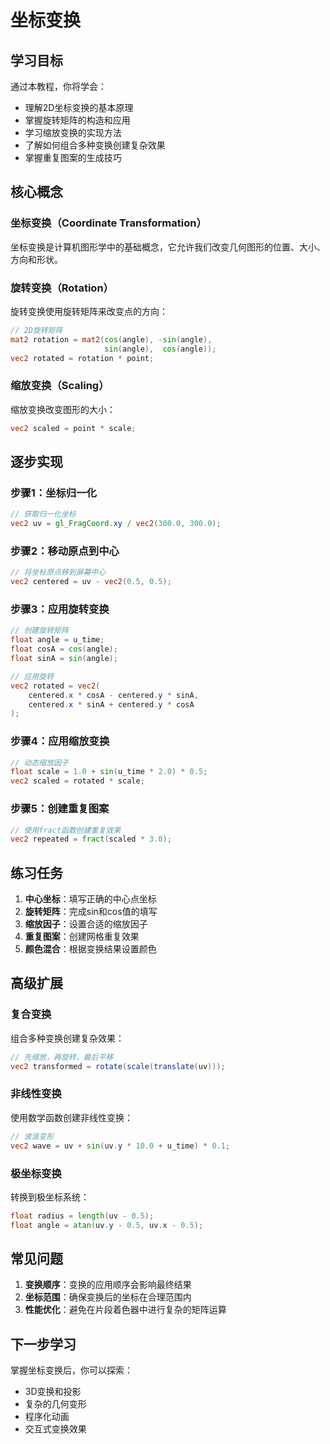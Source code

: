 # 坐标变换

## 学习目标

通过本教程，你将学会：
- 理解2D坐标变换的基本原理
- 掌握旋转矩阵的构造和应用
- 学习缩放变换的实现方法
- 了解如何组合多种变换创建复杂效果
- 掌握重复图案的生成技巧

## 核心概念

### 坐标变换（Coordinate Transformation）
坐标变换是计算机图形学中的基础概念，它允许我们改变几何图形的位置、大小、方向和形状。

### 旋转变换（Rotation）
旋转变换使用旋转矩阵来改变点的方向：
```glsl
// 2D旋转矩阵
mat2 rotation = mat2(cos(angle), -sin(angle),
                     sin(angle),  cos(angle));
vec2 rotated = rotation * point;
```

### 缩放变换（Scaling）
缩放变换改变图形的大小：
```glsl
vec2 scaled = point * scale;
```

## 逐步实现

### 步骤1：坐标归一化
```glsl
// 获取归一化坐标
vec2 uv = gl_FragCoord.xy / vec2(300.0, 300.0);
```

### 步骤2：移动原点到中心
```glsl
// 将坐标原点移到屏幕中心
vec2 centered = uv - vec2(0.5, 0.5);
```

### 步骤3：应用旋转变换
```glsl
// 创建旋转矩阵
float angle = u_time;
float cosA = cos(angle);
float sinA = sin(angle);

// 应用旋转
vec2 rotated = vec2(
    centered.x * cosA - centered.y * sinA,
    centered.x * sinA + centered.y * cosA
);
```

### 步骤4：应用缩放变换
```glsl
// 动态缩放因子
float scale = 1.0 + sin(u_time * 2.0) * 0.5;
vec2 scaled = rotated * scale;
```

### 步骤5：创建重复图案
```glsl
// 使用fract函数创建重复效果
vec2 repeated = fract(scaled * 3.0);
```

## 练习任务

1. **中心坐标**：填写正确的中心点坐标
2. **旋转矩阵**：完成sin和cos值的填写
3. **缩放因子**：设置合适的缩放因子
4. **重复图案**：创建网格重复效果
5. **颜色混合**：根据变换结果设置颜色

## 高级扩展

### 复合变换
组合多种变换创建复杂效果：
```glsl
// 先缩放，再旋转，最后平移
vec2 transformed = rotate(scale(translate(uv)));
```

### 非线性变换
使用数学函数创建非线性变换：
```glsl
// 波浪变形
vec2 wave = uv + sin(uv.y * 10.0 + u_time) * 0.1;
```

### 极坐标变换
转换到极坐标系统：
```glsl
float radius = length(uv - 0.5);
float angle = atan(uv.y - 0.5, uv.x - 0.5);
```

## 常见问题

1. **变换顺序**：变换的应用顺序会影响最终结果
2. **坐标范围**：确保变换后的坐标在合理范围内
3. **性能优化**：避免在片段着色器中进行复杂的矩阵运算

## 下一步学习

掌握坐标变换后，你可以探索：
- 3D变换和投影
- 复杂的几何变形
- 程序化动画
- 交互式变换效果
